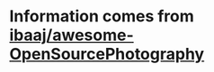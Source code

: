 # Information comes from [ibaaj/awesome-OpenSourcePhotography](https://github.com/ibaaj/awesome-OpenSourcePhotography)

